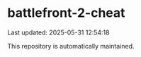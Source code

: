 # battlefront-2-cheat

Last updated: 2025-05-31 12:54:18

This repository is automatically maintained.
